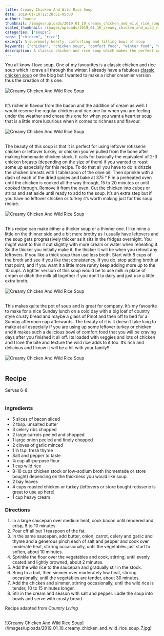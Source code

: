```yaml
---
title: Creamy Chicken And Wild Rice Soup
date: 2019-01-10T12:28:51-05:00
author: Joanne
thumbnail: /images/uploads/2019_01_10_creamy_chicken_and_wild_rice_soup_1.jpg
scaled_thumbnail: /images/uploads/2019_01_10_creamy_chicken_and_wild_rice_soup_0.jpg
categories: ["soups"]
tags: ["chicken", "rice"]
excerpt: A supremely hearty, comforting and filling bowl of soup
keywords: ["chicken", "chicken soup", "comfort food", "winter food", "chicken soup recipe", "wild rice"]
description: A classic chicken and rice soup which makes the perfect comfort food for the winter.
---
```


You all know I love soup. One of my favourites is a classic chicken and rice soup which I crave all through the winter. I already have a fabulous [classic chicken soup](https://www.oliveandmango.com/chicken-soup-for-the-soul/) on the blog but I wanted to make a richer creamier version thus the creation of this one.
</br>
</br>
![Creamy Chicken And Wild Rice Soup](/images/uploads/2019_01_10_creamy_chicken_and_wild_rice_soup_2.jpg)
</br>
</br>

It’s richer in flavour from the bacon and the addition of cream as well. I would reserve the regular chicken and rice one for when you are feeling under the weather and chose this one for when you want a heartier soup that is a little more luxurious when it comes to richness and flavour.
</br>
</br>
![Creamy Chicken And Wild Rice Soup](/images/uploads/2019_01_10_creamy_chicken_and_wild_rice_soup_3.jpg)
</br>
</br>

The beauty of this soup is that it is perfect for using leftover rotisserie chicken or leftover turkey, or chicken you've pulled from the bone after making homemade chicken stock. It calls for basically the equivalent of 2-3 chicken breasts (depending on the size of them) if you wanted to roast some up especially for this recipe. To do that all you have to do is drizzle the chicken breasts with 1 tablespoon of the olive oil. Then sprinkle with a dash of each of the dried spices and bake at 375 ° F in a preheated oven until the chicken is cooked all the way through, 15 to 20 minutes or until cooked through. Remove it from the oven. Cut the chicken into cubes or strips and set aside until ready to add to the soup. It’s an extra step but if you have no leftover chicken or turkey it’s worth making just for this soup recipe. 
</br>
</br>
![Creamy Chicken And Wild Rice Soup](/images/uploads/2019_01_10_creamy_chicken_and_wild_rice_soup_4.jpg)
</br>
</br>

This recipe can make either a thicker soup or a thinner one. I like mine a little on the thinner side and a bit more brothy as I usually have leftovers and the soup gets progressively thicker as it sits in the fridges overnight. You might want to thin it out slightly with more cream or water when reheating it. So the thicker you initially make it, the thicker it will be when you reheat any leftovers. If you like a thick soup than use less broth. Start with 8 cups of the broth and see if you like that consistency. If you do, stop adding broth at that point, and if you want it a little more runny keep adding more up to the 10 cups. A lighter version of this soup would be to use milk in place of cream or ditch the milk all together if you don’t to dairy and just use a little extra broth.
</br>
</br>
![Creamy Chicken And Wild Rice Soup](/images/uploads/2019_01_10_creamy_chicken_and_wild_rice_soup_5.jpg)
</br>
</br>

This makes quite the pot of soup and is great for company. It’s my favourite to make for a nice Sunday lunch on a cold day with a big loaf of country style crusty bread and maybe a glass of Pinot and then off to bed for a Sunday afternoon nap afterwards. The beauty of it is it doesn’t take long to make at all especially if you are using up some leftover turkey or chicken and it makes such a delicious bowl of comfort food that you will be craving days after you finished it all off. Its loaded with veggies and lots of chicken and I love the bite and texture the wild rice adds to it too. It’s rich and delicious and I know it will be a hit with your family!!
</br>
</br>
![Creamy Chicken And Wild Rice Soup](/images/uploads/2019_01_10_creamy_chicken_and_wild_rice_soup_6.jpg)
</br>
</br>

## Recipe
Serves 6-8
</br>
</br>

### Ingredients

* <span itemprop="ingredients">5 slices of bacon sliced</span>
* <span itemprop="ingredients">2 tbsp. unsalted butter</span>
* <span itemprop="ingredients">3 celery ribs chopped</span>
* <span itemprop="ingredients">2 large carrots peeled and chopped</span>
* <span itemprop="ingredients">1 large onion peeled and finely chopped</span>
* <span itemprop="ingredients">2 cloves of garlic minced</span>
* <span itemprop="ingredients">1 &frac12; tsp. fresh thyme </span>
* <span itemprop="ingredients">Salt and pepper to taste</span>
* <span itemprop="ingredients">&frac14; cup all-purpose flour</span>
* <span itemprop="ingredients">1 cup wild rice</span>
* <span itemprop="ingredients">8-10 cups chicken stock</span> or low-sodium broth (homemade or store bought) depending on the thickness you would like soup.
* <span itemprop="ingredients">2 bay leaves</span>
* <span itemprop="ingredients">4 cups roasted chicken or turkey</span> (leftovers or store bought rotisserie is great to use up here)
* <span itemprop="ingredients">1 cup heavy cream</span>

### Directions

1. In a large saucepan over medium heat, cook bacon until rendered and crisp, 8 to 10 minutes.
2. Pour off all but 1 teaspoon of the fat. 
3. In the same saucepan, add butter, onion, carrot, celery and garlic and thyme and a generous pinch each of salt and pepper and cook over moderate heat, stirring occasionally, until the vegetables just start to soften, about 10 minutes. 
4. Sprinkle the flour over the vegetables and cook, stirring, until evenly coated and lightly browned, about 2 minutes.
5. Add the wild rice to the saucepan and gradually stir in the stock. 
6. Bring to a boil, then simmer over moderately low heat, stirring occasionally, until the vegetables are tender, about 30 minutes. 
7. Add the chicken and simmer, stirring occasionally, until the wild rice is tender, 10 to 15 minutes longer. 
8. Stir in the cream and season with salt and pepper. Ladle the soup into bowls and serve with crusty bread.

Recipe adapted from _Country Living_

</br>
![Creamy Chicken And Wild Rice Soup](/images/uploads/2019_01_10_creamy_chicken_and_wild_rice_soup_7.jpg)
